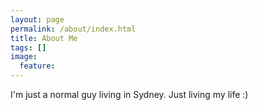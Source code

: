 ```yaml
---
layout: page
permalink: /about/index.html
title: About Me
tags: []
image:
  feature: 
---
```


I'm just a normal guy living in Sydney. Just living my life :)
